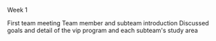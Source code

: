 Week 1

First team meeting
Team member and subteam introduction
Discussed goals and detail of the vip program and each subteam's study area
